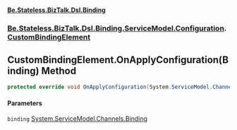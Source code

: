 #### [Be.Stateless.BizTalk.Dsl.Binding](README.md 'README')
### [Be.Stateless.BizTalk.Dsl.Binding.ServiceModel.Configuration](Be.Stateless.BizTalk.Dsl.Binding.ServiceModel.Configuration.md 'Be.Stateless.BizTalk.Dsl.Binding.ServiceModel.Configuration').[CustomBindingElement](CustomBindingElement.md 'Be.Stateless.BizTalk.Dsl.Binding.ServiceModel.Configuration.CustomBindingElement')

## CustomBindingElement.OnApplyConfiguration(Binding) Method

```csharp
protected override void OnApplyConfiguration(System.ServiceModel.Channels.Binding binding);
```
#### Parameters

<a name='Be.Stateless.BizTalk.Dsl.Binding.ServiceModel.Configuration.CustomBindingElement.OnApplyConfiguration(System.ServiceModel.Channels.Binding).binding'></a>

`binding` [System.ServiceModel.Channels.Binding](https://docs.microsoft.com/en-us/dotnet/api/System.ServiceModel.Channels.Binding 'System.ServiceModel.Channels.Binding')